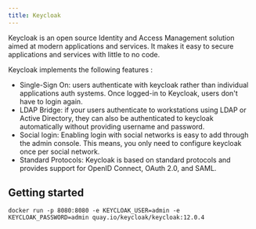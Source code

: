 ```yaml
---
title: Keycloak
---
```


Keycloak is an open source Identity and Access Management solution aimed at modern applications and services.  It makes 
it easy to secure applications and services with little to no code. 

Keycloak implements the following features :
* Single-Sign On: users authenticate with keycloak rather than individual applications auth systems. Once logged-in to 
  Keycloak, users don't have to login again. 
* LDAP Bridge: if your users authenticate to workstations using LDAP or Active Directory, they can also be authenticated
  to keycloak automatically without providing username and password.
* Social login: Enabling login with social networks is easy to add through the admin console. This means, you only need
  to configure keycloak once per social network.
* Standard Protocols: Keycloak is based on standard protocols and provides support for OpenID Connect, OAuth 2.0, and SAML.

## Getting started


```shell
docker run -p 8080:8080 -e KEYCLOAK_USER=admin -e KEYCLOAK_PASSWORD=admin quay.io/keycloak/keycloak:12.0.4
```